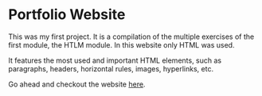 # Portfolio Website

This was my first project.
It is a compilation of the multiple exercises of the first module, the HTLM module.
In this website only HTML was used.

It features the most used and important HTML elements, such as paragraphs, headers, horizontal rules, images, hyperlinks, etc.

Go ahead and checkout the website [here](https://mariamalvarez.github.io/Web-Development/1%20-%20HTML%20Porfolio%20Project/).
